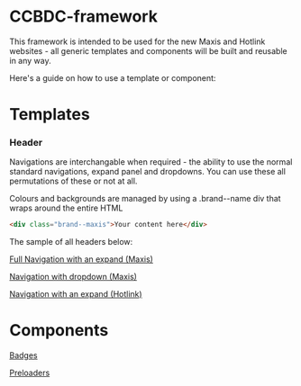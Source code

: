 # CCBDC-framework

This framework is intended to be used for the new Maxis and Hotlink websites - all generic templates and components will be built and reusable in any way.

Here's a guide on how to use a template or component:


Templates
======

### Header


Navigations are interchangable when required - the ability to use the normal standard navigations, expand panel and dropdowns. You can use these all permutations of these or not at all.

Colours and backgrounds are managed by using a .brand--name div that wraps around the entire HTML

```HTML
<div class="brand--maxis">Your content here</div>
```

The sample of all headers below:

[Full Navigation with an expand (Maxis)](navigation-full.php)

[Navigation with dropdown (Maxis)](navigation-dropdown.php)

[Navigation with an expand (Hotlink)](navigation-hotlink.php)

Components
======
[Badges](readme/badges.md)

[Preloaders](readme/preloader.md)
